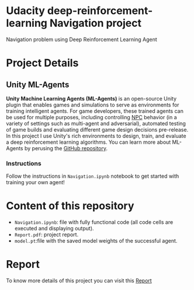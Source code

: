 # Udacity deep-reinforcement-learning Navigation project
Navigation problem using Deep Reinforcement Learning Agent

# Project Details

## Unity ML-Agents
**Unity Machine Learning Agents (ML-Agents)** is an open-source Unity plugin that enables games and simulations to serve as environments for training intelligent agents. For game developers, these trained agents can be used for multiple purposes, including controlling [NPC](https://en.wikipedia.org/wiki/Non-player_character) behavior (in a variety of settings such as multi-agent and adversarial), automated testing of game builds and evaluating different game design decisions pre-release. In this project I use Unity's rich environments to design, train, and evaluate a deep reinforcement learning algorithms.  You can learn more about ML-Agents by perusing the [GitHub repository](https://github.com/Unity-Technologies/ml-agents).

### Instructions

Follow the instructions in `Navigation.ipynb` notebook to get started with training your own agent!  


# Content of this repository

*  `Navigation.ipynb`: file with fully functional code (all code cells are executed and displaying output).
*  `Report.pdf`: project report.
*  `model.pt`:file with the saved model weights of the successful agent.

# Report
To know more details of this project you can visit this [Report](/report.md)

